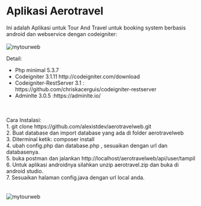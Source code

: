 <h1>Aplikasi Aerotravel</h1>
Ini adalah Aplikasi untuk Tour And Travel untuk booking system berbasis android dan webservice dengan codeigniter:</br><br>
<img src="https://i.postimg.cc/fbV0cCNK/Post-Plus1620304292006.jpg" alt="mytourweb" />

Detail:<br>
<ul>
	<li>Php minimal 5.3.7</li>
	<li>Codeigniter 3.1.11 http://codeigniter.com/download</li>
	<li>Codeigniter-RestServer 3.1 : https://github.com/chriskacerguis/codeigniter-restserver</li>
	<li>Adminlte 3.0.5 :https://adminlte.io/</li>	
</ul>
</br></br>
Cara Instalasi:</br>
1. git clone https://github.com/alexistdev/aerotravelweb.git</br>
2. Buat database dan import database yang ada di folder aerotravelweb</br>
3. Diterminal ketik: composer install</br>
4. ubah config.php dan database.php , sesuaikan dengan url dan databasenya.</br>
5. buka postman dan jalankan http://localhost/aerotravelweb/api/user/tampil</br>
6. Untuk aplikasi androidnya silahkan unzip aerotravel.zip dan buka di android studio.</br>
7. Sesuaikan halaman config.java dengan url local anda.</br></br></br>

<img src="https://i.postimg.cc/vZBZ548H/postman.png" alt="mytourweb" />
